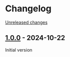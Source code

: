 # Changelog 

[Unreleased changes](https://github.com/rapidez/vat-validation/compare/1.0.0...1.0.0)
## [1.0.0](https://github.com/rapidez/vat-validation/releases/tag/1.0.0) - 2024-10-22

Initial version

